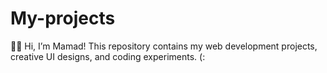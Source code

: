 # My-projects
👨‍💻 Hi, I’m Mamad! This repository contains my web development projects, creative UI designs, and coding experiments. (:
